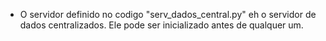 - O servidor definido no codigo "serv_dados_central.py" eh o servidor de dados centralizados. Ele pode ser inicializado antes de qualquer um.
